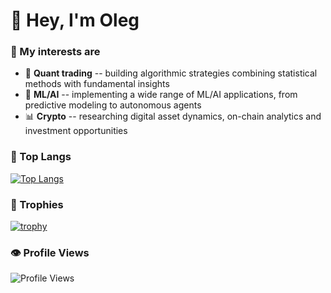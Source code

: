 # 👋 Hey, I'm Oleg

### 🚀 My interests are
- 🤖 **Quant trading** -- building algorithmic strategies combining statistical methods with fundamental insights
- 🧠 **ML/AI** -- implementing a wide range of ML/AI applications, from predictive modeling to autonomous agents
- 📊 **Crypto** -- researching digital asset dynamics, on-chain analytics and investment opportunities

### 💬 Top Langs
[![Top Langs](https://github-readme-stats.vercel.app/api/top-langs/?username=OlegMitsik&layout=compact)](https://github.com/anuraghazra/github-readme-stats)

### 🏅 Trophies
[![trophy](https://github-profile-trophy.vercel.app/?username=OlegMitsik&theme=gruvbox_light&margin-w=8&margin-h=8&column=3)](https://github.com/ryo-ma/github-profile-trophy)

### 👁️ Profile Views
![Profile Views](https://komarev.com/ghpvc/?username=OlegMitsik&style=flat)
